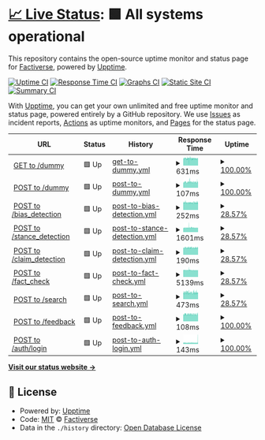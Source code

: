 # [📈 Live Status](https://factiverse.github.io/api-upptime): <!--live status--> **🟩 All systems operational**

This repository contains the open-source uptime monitor and status page for [Factiverse](https://factiverse.github.io/api-upptime), powered by [Upptime](https://github.com/upptime/upptime).

[![Uptime CI](https://github.com/factiverse/api-upptime/workflows/Uptime%20CI/badge.svg)](https://github.com/factiverse/api-upptime/actions?query=workflow%3A%22Uptime+CI%22)
[![Response Time CI](https://github.com/factiverse/api-upptime/workflows/Response%20Time%20CI/badge.svg)](https://github.com/factiverse/api-upptime/actions?query=workflow%3A%22Response+Time+CI%22)
[![Graphs CI](https://github.com/factiverse/api-upptime/workflows/Graphs%20CI/badge.svg)](https://github.com/factiverse/api-upptime/actions?query=workflow%3A%22Graphs+CI%22)
[![Static Site CI](https://github.com/factiverse/api-upptime/workflows/Static%20Site%20CI/badge.svg)](https://github.com/factiverse/api-upptime/actions?query=workflow%3A%22Static+Site+CI%22)
[![Summary CI](https://github.com/factiverse/api-upptime/workflows/Summary%20CI/badge.svg)](https://github.com/factiverse/api-upptime/actions?query=workflow%3A%22Summary+CI%22)

With [Upptime](https://upptime.js.org), you can get your own unlimited and free uptime monitor and status page, powered entirely by a GitHub repository. We use [Issues](https://github.com/factiverse/api-upptime/issues) as incident reports, [Actions](https://github.com/factiverse/api-upptime/actions) as uptime monitors, and [Pages](https://factiverse.github.io/api-upptime) for the status page.

<!--start: status pages-->
<!-- This summary is generated by Upptime (https://github.com/upptime/upptime) -->
<!-- Do not edit this manually, your changes will be overwritten -->
<!-- prettier-ignore -->
| URL | Status | History | Response Time | Uptime |
| --- | ------ | ------- | ------------- | ------ |
| <img alt="" src="https://favicons.githubusercontent.com/dev.factiverse.no" height="13"> [GET to /dummy](https://dev.factiverse.no/v1/dummy) | 🟩 Up | [get-to-dummy.yml](https://github.com/factiverse/upptime-dev/commits/HEAD/history/get-to-dummy.yml) | <details><summary><img alt="Response time graph" src="./graphs/get-to-dummy/response-time-week.png" height="20"> 631ms</summary><br><a href="https://factiverse.github.io/upptime-prod/history/get-to-dummy"><img alt="Response time 642" src="https://img.shields.io/endpoint?url=https%3A%2F%2Fraw.githubusercontent.com%2Ffactiverse%2Fupptime-dev%2FHEAD%2Fapi%2Fget-to-dummy%2Fresponse-time.json"></a><br><a href="https://factiverse.github.io/upptime-prod/history/get-to-dummy"><img alt="24-hour response time 542" src="https://img.shields.io/endpoint?url=https%3A%2F%2Fraw.githubusercontent.com%2Ffactiverse%2Fupptime-dev%2FHEAD%2Fapi%2Fget-to-dummy%2Fresponse-time-day.json"></a><br><a href="https://factiverse.github.io/upptime-prod/history/get-to-dummy"><img alt="7-day response time 631" src="https://img.shields.io/endpoint?url=https%3A%2F%2Fraw.githubusercontent.com%2Ffactiverse%2Fupptime-dev%2FHEAD%2Fapi%2Fget-to-dummy%2Fresponse-time-week.json"></a><br><a href="https://factiverse.github.io/upptime-prod/history/get-to-dummy"><img alt="30-day response time 642" src="https://img.shields.io/endpoint?url=https%3A%2F%2Fraw.githubusercontent.com%2Ffactiverse%2Fupptime-dev%2FHEAD%2Fapi%2Fget-to-dummy%2Fresponse-time-month.json"></a><br><a href="https://factiverse.github.io/upptime-prod/history/get-to-dummy"><img alt="1-year response time 642" src="https://img.shields.io/endpoint?url=https%3A%2F%2Fraw.githubusercontent.com%2Ffactiverse%2Fupptime-dev%2FHEAD%2Fapi%2Fget-to-dummy%2Fresponse-time-year.json"></a></details> | <details><summary><a href="https://factiverse.github.io/upptime-prod/history/get-to-dummy">100.00%</a></summary><a href="https://factiverse.github.io/upptime-prod/history/get-to-dummy"><img alt="All-time uptime 96.47%" src="https://img.shields.io/endpoint?url=https%3A%2F%2Fraw.githubusercontent.com%2Ffactiverse%2Fupptime-dev%2FHEAD%2Fapi%2Fget-to-dummy%2Fuptime.json"></a><br><a href="https://factiverse.github.io/upptime-prod/history/get-to-dummy"><img alt="24-hour uptime 100.00%" src="https://img.shields.io/endpoint?url=https%3A%2F%2Fraw.githubusercontent.com%2Ffactiverse%2Fupptime-dev%2FHEAD%2Fapi%2Fget-to-dummy%2Fuptime-day.json"></a><br><a href="https://factiverse.github.io/upptime-prod/history/get-to-dummy"><img alt="7-day uptime 100.00%" src="https://img.shields.io/endpoint?url=https%3A%2F%2Fraw.githubusercontent.com%2Ffactiverse%2Fupptime-dev%2FHEAD%2Fapi%2Fget-to-dummy%2Fuptime-week.json"></a><br><a href="https://factiverse.github.io/upptime-prod/history/get-to-dummy"><img alt="30-day uptime 79.93%" src="https://img.shields.io/endpoint?url=https%3A%2F%2Fraw.githubusercontent.com%2Ffactiverse%2Fupptime-dev%2FHEAD%2Fapi%2Fget-to-dummy%2Fuptime-month.json"></a><br><a href="https://factiverse.github.io/upptime-prod/history/get-to-dummy"><img alt="1-year uptime 96.47%" src="https://img.shields.io/endpoint?url=https%3A%2F%2Fraw.githubusercontent.com%2Ffactiverse%2Fupptime-dev%2FHEAD%2Fapi%2Fget-to-dummy%2Fuptime-year.json"></a></details>
| <img alt="" src="https://favicons.githubusercontent.com/dev.factiverse.no" height="13"> [POST to /dummy](https://dev.factiverse.no/v1/dummy) | 🟩 Up | [post-to-dummy.yml](https://github.com/factiverse/upptime-dev/commits/HEAD/history/post-to-dummy.yml) | <details><summary><img alt="Response time graph" src="./graphs/post-to-dummy/response-time-week.png" height="20"> 107ms</summary><br><a href="https://factiverse.github.io/upptime-prod/history/post-to-dummy"><img alt="Response time 109" src="https://img.shields.io/endpoint?url=https%3A%2F%2Fraw.githubusercontent.com%2Ffactiverse%2Fupptime-dev%2FHEAD%2Fapi%2Fpost-to-dummy%2Fresponse-time.json"></a><br><a href="https://factiverse.github.io/upptime-prod/history/post-to-dummy"><img alt="24-hour response time 107" src="https://img.shields.io/endpoint?url=https%3A%2F%2Fraw.githubusercontent.com%2Ffactiverse%2Fupptime-dev%2FHEAD%2Fapi%2Fpost-to-dummy%2Fresponse-time-day.json"></a><br><a href="https://factiverse.github.io/upptime-prod/history/post-to-dummy"><img alt="7-day response time 107" src="https://img.shields.io/endpoint?url=https%3A%2F%2Fraw.githubusercontent.com%2Ffactiverse%2Fupptime-dev%2FHEAD%2Fapi%2Fpost-to-dummy%2Fresponse-time-week.json"></a><br><a href="https://factiverse.github.io/upptime-prod/history/post-to-dummy"><img alt="30-day response time 109" src="https://img.shields.io/endpoint?url=https%3A%2F%2Fraw.githubusercontent.com%2Ffactiverse%2Fupptime-dev%2FHEAD%2Fapi%2Fpost-to-dummy%2Fresponse-time-month.json"></a><br><a href="https://factiverse.github.io/upptime-prod/history/post-to-dummy"><img alt="1-year response time 109" src="https://img.shields.io/endpoint?url=https%3A%2F%2Fraw.githubusercontent.com%2Ffactiverse%2Fupptime-dev%2FHEAD%2Fapi%2Fpost-to-dummy%2Fresponse-time-year.json"></a></details> | <details><summary><a href="https://factiverse.github.io/upptime-prod/history/post-to-dummy">100.00%</a></summary><a href="https://factiverse.github.io/upptime-prod/history/post-to-dummy"><img alt="All-time uptime 71.06%" src="https://img.shields.io/endpoint?url=https%3A%2F%2Fraw.githubusercontent.com%2Ffactiverse%2Fupptime-dev%2FHEAD%2Fapi%2Fpost-to-dummy%2Fuptime.json"></a><br><a href="https://factiverse.github.io/upptime-prod/history/post-to-dummy"><img alt="24-hour uptime 100.00%" src="https://img.shields.io/endpoint?url=https%3A%2F%2Fraw.githubusercontent.com%2Ffactiverse%2Fupptime-dev%2FHEAD%2Fapi%2Fpost-to-dummy%2Fuptime-day.json"></a><br><a href="https://factiverse.github.io/upptime-prod/history/post-to-dummy"><img alt="7-day uptime 100.00%" src="https://img.shields.io/endpoint?url=https%3A%2F%2Fraw.githubusercontent.com%2Ffactiverse%2Fupptime-dev%2FHEAD%2Fapi%2Fpost-to-dummy%2Fuptime-week.json"></a><br><a href="https://factiverse.github.io/upptime-prod/history/post-to-dummy"><img alt="30-day uptime 70.60%" src="https://img.shields.io/endpoint?url=https%3A%2F%2Fraw.githubusercontent.com%2Ffactiverse%2Fupptime-dev%2FHEAD%2Fapi%2Fpost-to-dummy%2Fuptime-month.json"></a><br><a href="https://factiverse.github.io/upptime-prod/history/post-to-dummy"><img alt="1-year uptime 71.06%" src="https://img.shields.io/endpoint?url=https%3A%2F%2Fraw.githubusercontent.com%2Ffactiverse%2Fupptime-dev%2FHEAD%2Fapi%2Fpost-to-dummy%2Fuptime-year.json"></a></details>
| <img alt="" src="https://favicons.githubusercontent.com/dev.factiverse.no" height="13"> [POST to /bias_detection](https://dev.factiverse.no/v1/bias_detection) | 🟩 Up | [post-to-bias-detection.yml](https://github.com/factiverse/upptime-dev/commits/HEAD/history/post-to-bias-detection.yml) | <details><summary><img alt="Response time graph" src="./graphs/post-to-bias-detection/response-time-week.png" height="20"> 252ms</summary><br><a href="https://factiverse.github.io/upptime-prod/history/post-to-bias-detection"><img alt="Response time 201" src="https://img.shields.io/endpoint?url=https%3A%2F%2Fraw.githubusercontent.com%2Ffactiverse%2Fupptime-dev%2FHEAD%2Fapi%2Fpost-to-bias-detection%2Fresponse-time.json"></a><br><a href="https://factiverse.github.io/upptime-prod/history/post-to-bias-detection"><img alt="24-hour response time 185" src="https://img.shields.io/endpoint?url=https%3A%2F%2Fraw.githubusercontent.com%2Ffactiverse%2Fupptime-dev%2FHEAD%2Fapi%2Fpost-to-bias-detection%2Fresponse-time-day.json"></a><br><a href="https://factiverse.github.io/upptime-prod/history/post-to-bias-detection"><img alt="7-day response time 252" src="https://img.shields.io/endpoint?url=https%3A%2F%2Fraw.githubusercontent.com%2Ffactiverse%2Fupptime-dev%2FHEAD%2Fapi%2Fpost-to-bias-detection%2Fresponse-time-week.json"></a><br><a href="https://factiverse.github.io/upptime-prod/history/post-to-bias-detection"><img alt="30-day response time 201" src="https://img.shields.io/endpoint?url=https%3A%2F%2Fraw.githubusercontent.com%2Ffactiverse%2Fupptime-dev%2FHEAD%2Fapi%2Fpost-to-bias-detection%2Fresponse-time-month.json"></a><br><a href="https://factiverse.github.io/upptime-prod/history/post-to-bias-detection"><img alt="1-year response time 201" src="https://img.shields.io/endpoint?url=https%3A%2F%2Fraw.githubusercontent.com%2Ffactiverse%2Fupptime-dev%2FHEAD%2Fapi%2Fpost-to-bias-detection%2Fresponse-time-year.json"></a></details> | <details><summary><a href="https://factiverse.github.io/upptime-prod/history/post-to-bias-detection">28.57%</a></summary><a href="https://factiverse.github.io/upptime-prod/history/post-to-bias-detection"><img alt="All-time uptime 54.84%" src="https://img.shields.io/endpoint?url=https%3A%2F%2Fraw.githubusercontent.com%2Ffactiverse%2Fupptime-dev%2FHEAD%2Fapi%2Fpost-to-bias-detection%2Fuptime.json"></a><br><a href="https://factiverse.github.io/upptime-prod/history/post-to-bias-detection"><img alt="24-hour uptime 0.02%" src="https://img.shields.io/endpoint?url=https%3A%2F%2Fraw.githubusercontent.com%2Ffactiverse%2Fupptime-dev%2FHEAD%2Fapi%2Fpost-to-bias-detection%2Fuptime-day.json"></a><br><a href="https://factiverse.github.io/upptime-prod/history/post-to-bias-detection"><img alt="7-day uptime 28.57%" src="https://img.shields.io/endpoint?url=https%3A%2F%2Fraw.githubusercontent.com%2Ffactiverse%2Fupptime-dev%2FHEAD%2Fapi%2Fpost-to-bias-detection%2Fuptime-week.json"></a><br><a href="https://factiverse.github.io/upptime-prod/history/post-to-bias-detection"><img alt="30-day uptime 54.12%" src="https://img.shields.io/endpoint?url=https%3A%2F%2Fraw.githubusercontent.com%2Ffactiverse%2Fupptime-dev%2FHEAD%2Fapi%2Fpost-to-bias-detection%2Fuptime-month.json"></a><br><a href="https://factiverse.github.io/upptime-prod/history/post-to-bias-detection"><img alt="1-year uptime 54.84%" src="https://img.shields.io/endpoint?url=https%3A%2F%2Fraw.githubusercontent.com%2Ffactiverse%2Fupptime-dev%2FHEAD%2Fapi%2Fpost-to-bias-detection%2Fuptime-year.json"></a></details>
| <img alt="" src="https://favicons.githubusercontent.com/dev.factiverse.no" height="13"> [POST to /stance_detection](https://dev.factiverse.no/v1/stance_detection) | 🟩 Up | [post-to-stance-detection.yml](https://github.com/factiverse/upptime-dev/commits/HEAD/history/post-to-stance-detection.yml) | <details><summary><img alt="Response time graph" src="./graphs/post-to-stance-detection/response-time-week.png" height="20"> 1601ms</summary><br><a href="https://factiverse.github.io/upptime-prod/history/post-to-stance-detection"><img alt="Response time 1514" src="https://img.shields.io/endpoint?url=https%3A%2F%2Fraw.githubusercontent.com%2Ffactiverse%2Fupptime-dev%2FHEAD%2Fapi%2Fpost-to-stance-detection%2Fresponse-time.json"></a><br><a href="https://factiverse.github.io/upptime-prod/history/post-to-stance-detection"><img alt="24-hour response time 1520" src="https://img.shields.io/endpoint?url=https%3A%2F%2Fraw.githubusercontent.com%2Ffactiverse%2Fupptime-dev%2FHEAD%2Fapi%2Fpost-to-stance-detection%2Fresponse-time-day.json"></a><br><a href="https://factiverse.github.io/upptime-prod/history/post-to-stance-detection"><img alt="7-day response time 1601" src="https://img.shields.io/endpoint?url=https%3A%2F%2Fraw.githubusercontent.com%2Ffactiverse%2Fupptime-dev%2FHEAD%2Fapi%2Fpost-to-stance-detection%2Fresponse-time-week.json"></a><br><a href="https://factiverse.github.io/upptime-prod/history/post-to-stance-detection"><img alt="30-day response time 1514" src="https://img.shields.io/endpoint?url=https%3A%2F%2Fraw.githubusercontent.com%2Ffactiverse%2Fupptime-dev%2FHEAD%2Fapi%2Fpost-to-stance-detection%2Fresponse-time-month.json"></a><br><a href="https://factiverse.github.io/upptime-prod/history/post-to-stance-detection"><img alt="1-year response time 1514" src="https://img.shields.io/endpoint?url=https%3A%2F%2Fraw.githubusercontent.com%2Ffactiverse%2Fupptime-dev%2FHEAD%2Fapi%2Fpost-to-stance-detection%2Fresponse-time-year.json"></a></details> | <details><summary><a href="https://factiverse.github.io/upptime-prod/history/post-to-stance-detection">28.57%</a></summary><a href="https://factiverse.github.io/upptime-prod/history/post-to-stance-detection"><img alt="All-time uptime 54.88%" src="https://img.shields.io/endpoint?url=https%3A%2F%2Fraw.githubusercontent.com%2Ffactiverse%2Fupptime-dev%2FHEAD%2Fapi%2Fpost-to-stance-detection%2Fuptime.json"></a><br><a href="https://factiverse.github.io/upptime-prod/history/post-to-stance-detection"><img alt="24-hour uptime 0.02%" src="https://img.shields.io/endpoint?url=https%3A%2F%2Fraw.githubusercontent.com%2Ffactiverse%2Fupptime-dev%2FHEAD%2Fapi%2Fpost-to-stance-detection%2Fuptime-day.json"></a><br><a href="https://factiverse.github.io/upptime-prod/history/post-to-stance-detection"><img alt="7-day uptime 28.57%" src="https://img.shields.io/endpoint?url=https%3A%2F%2Fraw.githubusercontent.com%2Ffactiverse%2Fupptime-dev%2FHEAD%2Fapi%2Fpost-to-stance-detection%2Fuptime-week.json"></a><br><a href="https://factiverse.github.io/upptime-prod/history/post-to-stance-detection"><img alt="30-day uptime 54.17%" src="https://img.shields.io/endpoint?url=https%3A%2F%2Fraw.githubusercontent.com%2Ffactiverse%2Fupptime-dev%2FHEAD%2Fapi%2Fpost-to-stance-detection%2Fuptime-month.json"></a><br><a href="https://factiverse.github.io/upptime-prod/history/post-to-stance-detection"><img alt="1-year uptime 54.88%" src="https://img.shields.io/endpoint?url=https%3A%2F%2Fraw.githubusercontent.com%2Ffactiverse%2Fupptime-dev%2FHEAD%2Fapi%2Fpost-to-stance-detection%2Fuptime-year.json"></a></details>
| <img alt="" src="https://favicons.githubusercontent.com/dev.factiverse.no" height="13"> [POST to /claim_detection](https://dev.factiverse.no/v1/claim_detection) | 🟩 Up | [post-to-claim-detection.yml](https://github.com/factiverse/upptime-dev/commits/HEAD/history/post-to-claim-detection.yml) | <details><summary><img alt="Response time graph" src="./graphs/post-to-claim-detection/response-time-week.png" height="20"> 190ms</summary><br><a href="https://factiverse.github.io/upptime-prod/history/post-to-claim-detection"><img alt="Response time 178" src="https://img.shields.io/endpoint?url=https%3A%2F%2Fraw.githubusercontent.com%2Ffactiverse%2Fupptime-dev%2FHEAD%2Fapi%2Fpost-to-claim-detection%2Fresponse-time.json"></a><br><a href="https://factiverse.github.io/upptime-prod/history/post-to-claim-detection"><img alt="24-hour response time 172" src="https://img.shields.io/endpoint?url=https%3A%2F%2Fraw.githubusercontent.com%2Ffactiverse%2Fupptime-dev%2FHEAD%2Fapi%2Fpost-to-claim-detection%2Fresponse-time-day.json"></a><br><a href="https://factiverse.github.io/upptime-prod/history/post-to-claim-detection"><img alt="7-day response time 190" src="https://img.shields.io/endpoint?url=https%3A%2F%2Fraw.githubusercontent.com%2Ffactiverse%2Fupptime-dev%2FHEAD%2Fapi%2Fpost-to-claim-detection%2Fresponse-time-week.json"></a><br><a href="https://factiverse.github.io/upptime-prod/history/post-to-claim-detection"><img alt="30-day response time 178" src="https://img.shields.io/endpoint?url=https%3A%2F%2Fraw.githubusercontent.com%2Ffactiverse%2Fupptime-dev%2FHEAD%2Fapi%2Fpost-to-claim-detection%2Fresponse-time-month.json"></a><br><a href="https://factiverse.github.io/upptime-prod/history/post-to-claim-detection"><img alt="1-year response time 178" src="https://img.shields.io/endpoint?url=https%3A%2F%2Fraw.githubusercontent.com%2Ffactiverse%2Fupptime-dev%2FHEAD%2Fapi%2Fpost-to-claim-detection%2Fresponse-time-year.json"></a></details> | <details><summary><a href="https://factiverse.github.io/upptime-prod/history/post-to-claim-detection">28.57%</a></summary><a href="https://factiverse.github.io/upptime-prod/history/post-to-claim-detection"><img alt="All-time uptime 54.84%" src="https://img.shields.io/endpoint?url=https%3A%2F%2Fraw.githubusercontent.com%2Ffactiverse%2Fupptime-dev%2FHEAD%2Fapi%2Fpost-to-claim-detection%2Fuptime.json"></a><br><a href="https://factiverse.github.io/upptime-prod/history/post-to-claim-detection"><img alt="24-hour uptime 0.02%" src="https://img.shields.io/endpoint?url=https%3A%2F%2Fraw.githubusercontent.com%2Ffactiverse%2Fupptime-dev%2FHEAD%2Fapi%2Fpost-to-claim-detection%2Fuptime-day.json"></a><br><a href="https://factiverse.github.io/upptime-prod/history/post-to-claim-detection"><img alt="7-day uptime 28.57%" src="https://img.shields.io/endpoint?url=https%3A%2F%2Fraw.githubusercontent.com%2Ffactiverse%2Fupptime-dev%2FHEAD%2Fapi%2Fpost-to-claim-detection%2Fuptime-week.json"></a><br><a href="https://factiverse.github.io/upptime-prod/history/post-to-claim-detection"><img alt="30-day uptime 54.13%" src="https://img.shields.io/endpoint?url=https%3A%2F%2Fraw.githubusercontent.com%2Ffactiverse%2Fupptime-dev%2FHEAD%2Fapi%2Fpost-to-claim-detection%2Fuptime-month.json"></a><br><a href="https://factiverse.github.io/upptime-prod/history/post-to-claim-detection"><img alt="1-year uptime 54.84%" src="https://img.shields.io/endpoint?url=https%3A%2F%2Fraw.githubusercontent.com%2Ffactiverse%2Fupptime-dev%2FHEAD%2Fapi%2Fpost-to-claim-detection%2Fuptime-year.json"></a></details>
| <img alt="" src="https://favicons.githubusercontent.com/dev.factiverse.no" height="13"> [POST to /fact_check](https://dev.factiverse.no/v1/fact_check) | 🟩 Up | [post-to-fact-check.yml](https://github.com/factiverse/upptime-dev/commits/HEAD/history/post-to-fact-check.yml) | <details><summary><img alt="Response time graph" src="./graphs/post-to-fact-check/response-time-week.png" height="20"> 5139ms</summary><br><a href="https://factiverse.github.io/upptime-prod/history/post-to-fact-check"><img alt="Response time 4782" src="https://img.shields.io/endpoint?url=https%3A%2F%2Fraw.githubusercontent.com%2Ffactiverse%2Fupptime-dev%2FHEAD%2Fapi%2Fpost-to-fact-check%2Fresponse-time.json"></a><br><a href="https://factiverse.github.io/upptime-prod/history/post-to-fact-check"><img alt="24-hour response time 5032" src="https://img.shields.io/endpoint?url=https%3A%2F%2Fraw.githubusercontent.com%2Ffactiverse%2Fupptime-dev%2FHEAD%2Fapi%2Fpost-to-fact-check%2Fresponse-time-day.json"></a><br><a href="https://factiverse.github.io/upptime-prod/history/post-to-fact-check"><img alt="7-day response time 5139" src="https://img.shields.io/endpoint?url=https%3A%2F%2Fraw.githubusercontent.com%2Ffactiverse%2Fupptime-dev%2FHEAD%2Fapi%2Fpost-to-fact-check%2Fresponse-time-week.json"></a><br><a href="https://factiverse.github.io/upptime-prod/history/post-to-fact-check"><img alt="30-day response time 4782" src="https://img.shields.io/endpoint?url=https%3A%2F%2Fraw.githubusercontent.com%2Ffactiverse%2Fupptime-dev%2FHEAD%2Fapi%2Fpost-to-fact-check%2Fresponse-time-month.json"></a><br><a href="https://factiverse.github.io/upptime-prod/history/post-to-fact-check"><img alt="1-year response time 4782" src="https://img.shields.io/endpoint?url=https%3A%2F%2Fraw.githubusercontent.com%2Ffactiverse%2Fupptime-dev%2FHEAD%2Fapi%2Fpost-to-fact-check%2Fresponse-time-year.json"></a></details> | <details><summary><a href="https://factiverse.github.io/upptime-prod/history/post-to-fact-check">28.57%</a></summary><a href="https://factiverse.github.io/upptime-prod/history/post-to-fact-check"><img alt="All-time uptime 54.84%" src="https://img.shields.io/endpoint?url=https%3A%2F%2Fraw.githubusercontent.com%2Ffactiverse%2Fupptime-dev%2FHEAD%2Fapi%2Fpost-to-fact-check%2Fuptime.json"></a><br><a href="https://factiverse.github.io/upptime-prod/history/post-to-fact-check"><img alt="24-hour uptime 0.01%" src="https://img.shields.io/endpoint?url=https%3A%2F%2Fraw.githubusercontent.com%2Ffactiverse%2Fupptime-dev%2FHEAD%2Fapi%2Fpost-to-fact-check%2Fuptime-day.json"></a><br><a href="https://factiverse.github.io/upptime-prod/history/post-to-fact-check"><img alt="7-day uptime 28.57%" src="https://img.shields.io/endpoint?url=https%3A%2F%2Fraw.githubusercontent.com%2Ffactiverse%2Fupptime-dev%2FHEAD%2Fapi%2Fpost-to-fact-check%2Fuptime-week.json"></a><br><a href="https://factiverse.github.io/upptime-prod/history/post-to-fact-check"><img alt="30-day uptime 54.13%" src="https://img.shields.io/endpoint?url=https%3A%2F%2Fraw.githubusercontent.com%2Ffactiverse%2Fupptime-dev%2FHEAD%2Fapi%2Fpost-to-fact-check%2Fuptime-month.json"></a><br><a href="https://factiverse.github.io/upptime-prod/history/post-to-fact-check"><img alt="1-year uptime 54.84%" src="https://img.shields.io/endpoint?url=https%3A%2F%2Fraw.githubusercontent.com%2Ffactiverse%2Fupptime-dev%2FHEAD%2Fapi%2Fpost-to-fact-check%2Fuptime-year.json"></a></details>
| <img alt="" src="https://favicons.githubusercontent.com/dev.factiverse.no" height="13"> [POST to /search](https://dev.factiverse.no/v1/search) | 🟩 Up | [post-to-search.yml](https://github.com/factiverse/upptime-dev/commits/HEAD/history/post-to-search.yml) | <details><summary><img alt="Response time graph" src="./graphs/post-to-search/response-time-week.png" height="20"> 473ms</summary><br><a href="https://factiverse.github.io/upptime-prod/history/post-to-search"><img alt="Response time 468" src="https://img.shields.io/endpoint?url=https%3A%2F%2Fraw.githubusercontent.com%2Ffactiverse%2Fupptime-dev%2FHEAD%2Fapi%2Fpost-to-search%2Fresponse-time.json"></a><br><a href="https://factiverse.github.io/upptime-prod/history/post-to-search"><img alt="24-hour response time 668" src="https://img.shields.io/endpoint?url=https%3A%2F%2Fraw.githubusercontent.com%2Ffactiverse%2Fupptime-dev%2FHEAD%2Fapi%2Fpost-to-search%2Fresponse-time-day.json"></a><br><a href="https://factiverse.github.io/upptime-prod/history/post-to-search"><img alt="7-day response time 473" src="https://img.shields.io/endpoint?url=https%3A%2F%2Fraw.githubusercontent.com%2Ffactiverse%2Fupptime-dev%2FHEAD%2Fapi%2Fpost-to-search%2Fresponse-time-week.json"></a><br><a href="https://factiverse.github.io/upptime-prod/history/post-to-search"><img alt="30-day response time 468" src="https://img.shields.io/endpoint?url=https%3A%2F%2Fraw.githubusercontent.com%2Ffactiverse%2Fupptime-dev%2FHEAD%2Fapi%2Fpost-to-search%2Fresponse-time-month.json"></a><br><a href="https://factiverse.github.io/upptime-prod/history/post-to-search"><img alt="1-year response time 468" src="https://img.shields.io/endpoint?url=https%3A%2F%2Fraw.githubusercontent.com%2Ffactiverse%2Fupptime-dev%2FHEAD%2Fapi%2Fpost-to-search%2Fresponse-time-year.json"></a></details> | <details><summary><a href="https://factiverse.github.io/upptime-prod/history/post-to-search">28.57%</a></summary><a href="https://factiverse.github.io/upptime-prod/history/post-to-search"><img alt="All-time uptime 54.84%" src="https://img.shields.io/endpoint?url=https%3A%2F%2Fraw.githubusercontent.com%2Ffactiverse%2Fupptime-dev%2FHEAD%2Fapi%2Fpost-to-search%2Fuptime.json"></a><br><a href="https://factiverse.github.io/upptime-prod/history/post-to-search"><img alt="24-hour uptime 0.01%" src="https://img.shields.io/endpoint?url=https%3A%2F%2Fraw.githubusercontent.com%2Ffactiverse%2Fupptime-dev%2FHEAD%2Fapi%2Fpost-to-search%2Fuptime-day.json"></a><br><a href="https://factiverse.github.io/upptime-prod/history/post-to-search"><img alt="7-day uptime 28.57%" src="https://img.shields.io/endpoint?url=https%3A%2F%2Fraw.githubusercontent.com%2Ffactiverse%2Fupptime-dev%2FHEAD%2Fapi%2Fpost-to-search%2Fuptime-week.json"></a><br><a href="https://factiverse.github.io/upptime-prod/history/post-to-search"><img alt="30-day uptime 54.13%" src="https://img.shields.io/endpoint?url=https%3A%2F%2Fraw.githubusercontent.com%2Ffactiverse%2Fupptime-dev%2FHEAD%2Fapi%2Fpost-to-search%2Fuptime-month.json"></a><br><a href="https://factiverse.github.io/upptime-prod/history/post-to-search"><img alt="1-year uptime 54.84%" src="https://img.shields.io/endpoint?url=https%3A%2F%2Fraw.githubusercontent.com%2Ffactiverse%2Fupptime-dev%2FHEAD%2Fapi%2Fpost-to-search%2Fuptime-year.json"></a></details>
| <img alt="" src="https://favicons.githubusercontent.com/dev.factiverse.no" height="13"> [POST to /feedback](https://dev.factiverse.no/v1/feedback) | 🟩 Up | [post-to-feedback.yml](https://github.com/factiverse/upptime-dev/commits/HEAD/history/post-to-feedback.yml) | <details><summary><img alt="Response time graph" src="./graphs/post-to-feedback/response-time-week.png" height="20"> 108ms</summary><br><a href="https://factiverse.github.io/upptime-prod/history/post-to-feedback"><img alt="Response time 108" src="https://img.shields.io/endpoint?url=https%3A%2F%2Fraw.githubusercontent.com%2Ffactiverse%2Fupptime-dev%2FHEAD%2Fapi%2Fpost-to-feedback%2Fresponse-time.json"></a><br><a href="https://factiverse.github.io/upptime-prod/history/post-to-feedback"><img alt="24-hour response time 105" src="https://img.shields.io/endpoint?url=https%3A%2F%2Fraw.githubusercontent.com%2Ffactiverse%2Fupptime-dev%2FHEAD%2Fapi%2Fpost-to-feedback%2Fresponse-time-day.json"></a><br><a href="https://factiverse.github.io/upptime-prod/history/post-to-feedback"><img alt="7-day response time 108" src="https://img.shields.io/endpoint?url=https%3A%2F%2Fraw.githubusercontent.com%2Ffactiverse%2Fupptime-dev%2FHEAD%2Fapi%2Fpost-to-feedback%2Fresponse-time-week.json"></a><br><a href="https://factiverse.github.io/upptime-prod/history/post-to-feedback"><img alt="30-day response time 108" src="https://img.shields.io/endpoint?url=https%3A%2F%2Fraw.githubusercontent.com%2Ffactiverse%2Fupptime-dev%2FHEAD%2Fapi%2Fpost-to-feedback%2Fresponse-time-month.json"></a><br><a href="https://factiverse.github.io/upptime-prod/history/post-to-feedback"><img alt="1-year response time 108" src="https://img.shields.io/endpoint?url=https%3A%2F%2Fraw.githubusercontent.com%2Ffactiverse%2Fupptime-dev%2FHEAD%2Fapi%2Fpost-to-feedback%2Fresponse-time-year.json"></a></details> | <details><summary><a href="https://factiverse.github.io/upptime-prod/history/post-to-feedback">100.00%</a></summary><a href="https://factiverse.github.io/upptime-prod/history/post-to-feedback"><img alt="All-time uptime 71.02%" src="https://img.shields.io/endpoint?url=https%3A%2F%2Fraw.githubusercontent.com%2Ffactiverse%2Fupptime-dev%2FHEAD%2Fapi%2Fpost-to-feedback%2Fuptime.json"></a><br><a href="https://factiverse.github.io/upptime-prod/history/post-to-feedback"><img alt="24-hour uptime 100.00%" src="https://img.shields.io/endpoint?url=https%3A%2F%2Fraw.githubusercontent.com%2Ffactiverse%2Fupptime-dev%2FHEAD%2Fapi%2Fpost-to-feedback%2Fuptime-day.json"></a><br><a href="https://factiverse.github.io/upptime-prod/history/post-to-feedback"><img alt="7-day uptime 100.00%" src="https://img.shields.io/endpoint?url=https%3A%2F%2Fraw.githubusercontent.com%2Ffactiverse%2Fupptime-dev%2FHEAD%2Fapi%2Fpost-to-feedback%2Fuptime-week.json"></a><br><a href="https://factiverse.github.io/upptime-prod/history/post-to-feedback"><img alt="30-day uptime 70.56%" src="https://img.shields.io/endpoint?url=https%3A%2F%2Fraw.githubusercontent.com%2Ffactiverse%2Fupptime-dev%2FHEAD%2Fapi%2Fpost-to-feedback%2Fuptime-month.json"></a><br><a href="https://factiverse.github.io/upptime-prod/history/post-to-feedback"><img alt="1-year uptime 71.02%" src="https://img.shields.io/endpoint?url=https%3A%2F%2Fraw.githubusercontent.com%2Ffactiverse%2Fupptime-dev%2FHEAD%2Fapi%2Fpost-to-feedback%2Fuptime-year.json"></a></details>
| <img alt="" src="https://favicons.githubusercontent.com/dev.factiverse.no" height="13"> [POST to /auth/login](https://dev.factiverse.no/v1/auth/login) | 🟩 Up | [post-to-auth-login.yml](https://github.com/factiverse/upptime-dev/commits/HEAD/history/post-to-auth-login.yml) | <details><summary><img alt="Response time graph" src="./graphs/post-to-auth-login/response-time-week.png" height="20"> 143ms</summary><br><a href="https://factiverse.github.io/upptime-prod/history/post-to-auth-login"><img alt="Response time 141" src="https://img.shields.io/endpoint?url=https%3A%2F%2Fraw.githubusercontent.com%2Ffactiverse%2Fupptime-dev%2FHEAD%2Fapi%2Fpost-to-auth-login%2Fresponse-time.json"></a><br><a href="https://factiverse.github.io/upptime-prod/history/post-to-auth-login"><img alt="24-hour response time 132" src="https://img.shields.io/endpoint?url=https%3A%2F%2Fraw.githubusercontent.com%2Ffactiverse%2Fupptime-dev%2FHEAD%2Fapi%2Fpost-to-auth-login%2Fresponse-time-day.json"></a><br><a href="https://factiverse.github.io/upptime-prod/history/post-to-auth-login"><img alt="7-day response time 143" src="https://img.shields.io/endpoint?url=https%3A%2F%2Fraw.githubusercontent.com%2Ffactiverse%2Fupptime-dev%2FHEAD%2Fapi%2Fpost-to-auth-login%2Fresponse-time-week.json"></a><br><a href="https://factiverse.github.io/upptime-prod/history/post-to-auth-login"><img alt="30-day response time 141" src="https://img.shields.io/endpoint?url=https%3A%2F%2Fraw.githubusercontent.com%2Ffactiverse%2Fupptime-dev%2FHEAD%2Fapi%2Fpost-to-auth-login%2Fresponse-time-month.json"></a><br><a href="https://factiverse.github.io/upptime-prod/history/post-to-auth-login"><img alt="1-year response time 141" src="https://img.shields.io/endpoint?url=https%3A%2F%2Fraw.githubusercontent.com%2Ffactiverse%2Fupptime-dev%2FHEAD%2Fapi%2Fpost-to-auth-login%2Fresponse-time-year.json"></a></details> | <details><summary><a href="https://factiverse.github.io/upptime-prod/history/post-to-auth-login">100.00%</a></summary><a href="https://factiverse.github.io/upptime-prod/history/post-to-auth-login"><img alt="All-time uptime 71.07%" src="https://img.shields.io/endpoint?url=https%3A%2F%2Fraw.githubusercontent.com%2Ffactiverse%2Fupptime-dev%2FHEAD%2Fapi%2Fpost-to-auth-login%2Fuptime.json"></a><br><a href="https://factiverse.github.io/upptime-prod/history/post-to-auth-login"><img alt="24-hour uptime 100.00%" src="https://img.shields.io/endpoint?url=https%3A%2F%2Fraw.githubusercontent.com%2Ffactiverse%2Fupptime-dev%2FHEAD%2Fapi%2Fpost-to-auth-login%2Fuptime-day.json"></a><br><a href="https://factiverse.github.io/upptime-prod/history/post-to-auth-login"><img alt="7-day uptime 100.00%" src="https://img.shields.io/endpoint?url=https%3A%2F%2Fraw.githubusercontent.com%2Ffactiverse%2Fupptime-dev%2FHEAD%2Fapi%2Fpost-to-auth-login%2Fuptime-week.json"></a><br><a href="https://factiverse.github.io/upptime-prod/history/post-to-auth-login"><img alt="30-day uptime 70.61%" src="https://img.shields.io/endpoint?url=https%3A%2F%2Fraw.githubusercontent.com%2Ffactiverse%2Fupptime-dev%2FHEAD%2Fapi%2Fpost-to-auth-login%2Fuptime-month.json"></a><br><a href="https://factiverse.github.io/upptime-prod/history/post-to-auth-login"><img alt="1-year uptime 71.07%" src="https://img.shields.io/endpoint?url=https%3A%2F%2Fraw.githubusercontent.com%2Ffactiverse%2Fupptime-dev%2FHEAD%2Fapi%2Fpost-to-auth-login%2Fuptime-year.json"></a></details>

<!--end: status pages-->

[**Visit our status website →**](https://factiverse.github.io/api-upptime)

## 📄 License

- Powered by: [Upptime](https://github.com/upptime/upptime)
- Code: [MIT](./LICENSE) © [Factiverse](https://factiverse.github.io/api-upptime)
- Data in the `./history` directory: [Open Database License](https://opendatacommons.org/licenses/odbl/1-0/)
